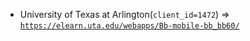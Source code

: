  - University of Texas at Arlington(`client_id=1472`) => [`https://elearn.uta.edu/webapps/Bb-mobile-bb_bb60/`](https://elearn.uta.edu/webapps/Bb-mobile-bb_bb60/)
